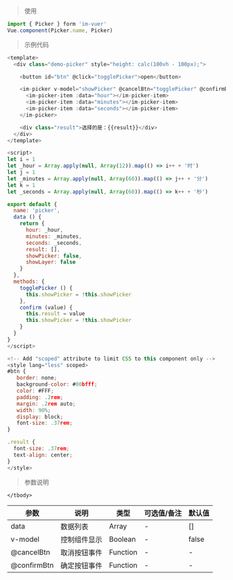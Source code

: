 > 使用

```js
import { Picker } form 'im-vuer'
Vue.component(Picker.name, Picker)
```

> 示例代码

```js
<template>
  <div class="demo-picker" style="height: calc(100vh - 100px);">

    <button id="btn" @click="togglePicker">open</button>

    <im-picker v-model="showPicker" @cancelBtn="togglePicker" @confirmBtn="confirm">
      <im-picker-item :data="hour"></im-picker-item>
      <im-picker-item :data="minutes"></im-picker-item>
      <im-picker-item :data="seconds"></im-picker-item>
    </im-picker>

    <div class="result">选择的是：{{result}}</div>
  </div>
</template>

<script>
let i = 1
let _hour = Array.apply(null, Array(12)).map(() => i++ + '时')
let j = 1
let _minutes = Array.apply(null, Array(60)).map(() => j++ + '分')
let k = 1
let _seconds = Array.apply(null, Array(60)).map(() => k++ + '秒')

export default {
  name: 'picker',
  data () {
    return {
      hour: _hour,
      minutes: _minutes,
      seconds: _seconds,
      result: [],
      showPicker: false,
      showLayer: false
    }
  },
  methods: {
    togglePicker () {
      this.showPicker = !this.showPicker
    },
    confirm (value) {
      this.result = value
      this.showPicker = !this.showPicker
    }
  }
}
</script>

<!-- Add "scoped" attribute to limit CSS to this component only -->
<style lang="less" scoped>
#btn {
   border: none;
   background-color: #00bfff;
   color: #FFF;
   padding: .2rem;
   margin: .2rem auto;
   width: 90%;
   display: block;
   font-size: .37rem;
}

.result {
  font-size: .37rem;
  text-align: center;
}
</style>

```
> 参数说明
<div>
  <table>
    <thead>
      <tr>
        <th>参数</th> 
        <th>说明</th> 
        <th>类型</th> 
        <th>可选值/备注</th> 
        <th>默认值</th>
      </tr>
    </thead> 
    <tbody>
      <tr>
        <td>data</td> 
        <td>数据列表</td> 
        <td>Array</td> 
        <td>-</td> 
        <td>[]</td>
      </tr>
      <tr>
        <td>v-model</td> 
        <td>控制组件显示</td> 
        <td>Boolean</td> 
        <td>-</td> 
        <td>false</td>
      </tr>
      <tr>
        <td>@cancelBtn</td> 
        <td>取消按钮事件</td> 
        <td>Function</td> 
        <td>-</td> 
        <td>-</td>
      </tr>
      <tr>
        <td>@confirmBtn</td> 
        <td>确定按钮事件</td> 
        <td>Function</td> 
        <td>-</td> 
        <td>-</td>
      </tr>
      
    </tbody>
  </table>
</div>